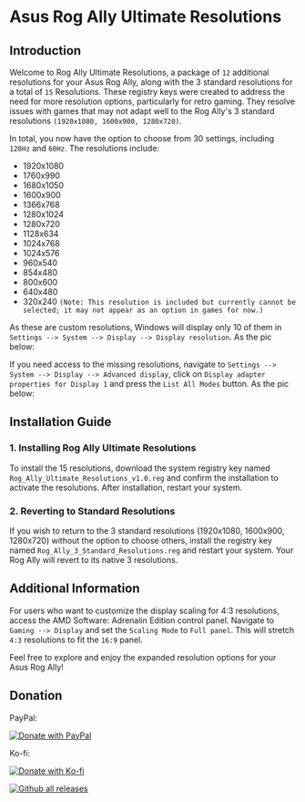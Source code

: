 # Asus Rog Ally Ultimate Resolutions

## Introduction

Welcome to Rog Ally Ultimate Resolutions, a package of `12` additional resolutions for your Asus Rog Ally, along with the 3 standard resolutions for a total of `15` Resolutions. These registry keys were created to address the need for more resolution options, particularly for retro gaming. They resolve issues with games that may not adapt well to the Rog Ally's 3 standard resolutions `(1920x1080, 1600x900, 1280x720)`.

In total, you now have the option to choose from 30 settings, including `120Hz` and `60Hz`. The resolutions include:

- 1920x1080
- 1760x990
- 1680x1050
- 1600x900
- 1366x768
- 1280x1024
- 1280x720
- 1128x634
- 1024x768
- 1024x576
- 960x540
- 854x480
- 800x600
- 640x480
- 320x240 `(Note: This resolution is included but currently cannot be selected; it may not appear as an option in games for now.)`

As these are custom resolutions, Windows will display only 10 of them in `Settings --> System --> Display --> Display resolution`. As the pic below:



If you need access to the missing resolutions, navigate to `Settings --> System --> Display --> Advanced display`, click on `Display adapter properties for Display 1` and press the `List All Modes` button. As the pic below:



## Installation Guide

### 1. Installing Rog Ally Ultimate Resolutions

To install the 15 resolutions, download the system registry key named `Rog_Ally_Ultimate_Resolutions_v1.0.reg` and confirm the installation to activate the resolutions. After installation, restart your system.

### 2. Reverting to Standard Resolutions

If you wish to return to the 3 standard resolutions (1920x1080, 1600x900, 1280x720) without the option to choose others, install the registry key named `Rog_Ally_3_Standard_Resolutions.reg` and restart your system. Your Rog Ally will revert to its native 3 resolutions.

## Additional Information

For users who want to customize the display scaling for 4:3 resolutions, access the AMD Software: Adrenalin Edition control panel. Navigate to `Gaming --> Display` and set the `Scaling Mode` to `Full panel`. This will stretch `4:3` resolutions to fit the `16:9` panel.

Feel free to explore and enjoy the expanded resolution options for your Asus Rog Ally!


## Donation

PayPal:
 
[![Donate with PayPal](https://www.paypalobjects.com/en_US/i/btn/btn_donateCC_LG.gif)](https://www.paypal.com/paypalme/CrisDonate)

Ko-fi:
 
[![Donate with Ko-fi](https://www.ko-fi.com/img/githubbutton_sm.svg)](https://ko-fi.com/special_niewbie)


[![Github all releases](https://img.shields.io/github/downloads/Special-Niewbie/Asus-Rog-Ally-Ultimate-Resolutions/total.svg)](https://github.com/Special-Niewbie/Asus-Rog-Ally-Ultimate-Resolutions/releases)
